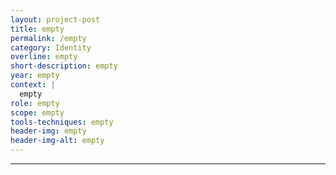 ```yaml
---
layout: project-post
title: empty
permalink: /empty
category: Identity
overline: empty
short-description: empty
year: empty
context: |
  empty
role: empty
scope: empty
tools-techniques: empty
header-img: empty
header-img-alt: empty
---
```

 
---




